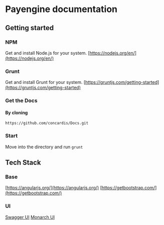 # Payengine documentation

## Getting started

### NPM 
Get and install Node.js for your system.  [https://nodejs.org/en/](https://nodejs.org/en/)

### Grunt
Get and install Grunt for your system.  [https://gruntjs.com/getting-started](https://gruntjs.com/getting-started)

### Get the Docs
#### By cloning
`https://github.com/concardis/Docs.git`

### Start
Move into the directory and run
`grunt`

## Tech Stack
### Base
[https://angularjs.org/](https://angularjs.org/)
[https://getbootstrap.com/](https://getbootstrap.com/)

### UI
[Swagger UI](https://swagger.io/swagger-ui/)
[Monarch UI](https://agileui.com/demo/monarch/demo/admin-template/index.html)

